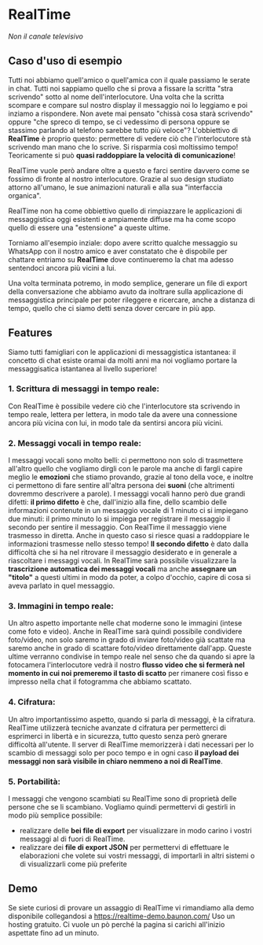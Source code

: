 # RealTime
*Non il canale televisivo*

## Caso d'uso di esempio
Tutti noi abbiamo quell'amico o quell'amica con il quale passiamo le serate in chat. Tutti noi sappiamo quello che si prova a fissare la scritta "stra scrivendo" sotto al nome dell'interlocutore.
Una volta che la scritta scompare e compare sul nostro display il messaggio noi lo leggiamo e poi inziamo a rispondere.
Non avete mai pensato "chissà cosa starà scrivendo" oppure "che spreco di tempo, se ci vedessimo di persona oppure se stassimo parlando al telefono sarebbe tutto più veloce"?
L'obbiettivo di **RealTime** è proprio questo: permettere di vedere ciò che l'interlocutore stà scrivendo man mano che lo scrive. Si risparmia così moltissimo tempo!
Teoricamente si può **quasi raddoppiare la velocità di comunicazione**!

RealTime vuole però andare oltre a questo e farci sentire davvero come se fossimo di fronte al nostro interlocutore. Grazie al suo design studiato attorno all'umano, le sue animazioni naturali e alla sua "interfaccia organica".

RealTime non ha come obbiettivo quello di rimpiazzare le applicazioni di messaggistica oggi esistenti e ampiamente diffuse ma ha come scopo quello di essere una "estensione" a queste ultime.

Torniamo all'esempio inziale: dopo avere scritto qualche messaggio su WhatsApp con il nostro amico e aver constatato che è dispobile per chattare entriamo su **RealTime** dove continueremo la chat ma adesso sentendoci ancora più vicini a lui.

Una volta terminata potremo, in modo semplice, generare un file di export della conversazione che abbiamo avuto da inoltrare sulla applicazione di messaggistica principale per poter rileggere e ricercare, anche a distanza di tempo, quello che ci siamo detti senza dover cercare in più app.

## Features
Siamo tutti famigliari con le applicazioni di messaggistica istantanea: il concetto di chat esiste oramai da molti anni ma noi vogliamo portare la messaggisatica istantanea al livello superiore!
### 1. Scrittura di messaggi in tempo reale:
Con RealTime è possibile vedere ciò che l'interlocutore sta scrivendo in tempo reale, lettera per lettera, in modo tale da avere una connessione ancora più vicina con lui, in modo tale da sentirsi ancora più vicini.

### 2. Messaggi vocali in tempo reale:
I messaggi vocali sono molto belli: ci permettono non solo di trasmettere all'altro quello che vogliamo dirgli con le parole ma anche di fargli capire meglio le **emozioni** che stiamo provando, grazie al tono della voce, e inoltre ci permettono di fare sentire all'altra persona dei **suoni** (che altrimenti dovremmo descrivere a parole).
I messaggi vocali hanno però due grandi difetti: **il primo difetto** è che, dall'inizio alla fine, dello scambio delle informazioni contenute in un messaggio vocale di 1 minuto ci si impiegano due minuti:
il primo minuto lo si impiega per registrare il messaggio
il secondo per sentire il messaggio.
Con RealTime il messaggio viene trasmesso in diretta. Anche in questo caso si riesce quasi a raddoppiare le informazioni trasmesse nello stesso tempo!
**Il secondo difetto** è dato dalla difficoltà che si ha nel ritrovare il messaggio desiderato e in generale a riascoltare i messaggi vocali.
In RealTime sarà possibile visualizzare la **trascrizione automatica dei messaggi vocali** ma anche **assegnare un "titolo"** a questi ultimi in modo da poter, a colpo d'occhio, capire di cosa si aveva parlato in quel messaggio.

### 3. Immagini in tempo reale:
Un altro aspetto importante nelle chat moderne sono le immagini (intese come foto e video).
Anche in RealTime sarà quindi possibile condividere foto/video, non solo saremo in grado di inviare foto/video già scattate ma saremo anche in grado di scattare foto/video direttamente dall'app. Queste ultime verranno condivise in tempo reale nel senso che da quando si apre la fotocamera l'interlocutore vedrà il nostro **flusso video che si fermerà nel momento in cui noi premeremo il tasto di scatto** per rimanere così fisso e impresso nella chat il fotogramma che abbiamo scattato.

### 4. Cifratura:
Un altro importantissimo aspetto, quando si parla di messaggi, è la cifratura. RealTime utilizzerà tecniche avanzate d cifratura per permetterci di esprimerci in libertà e in sicurezza, tutto questo senza però gnerare difficoltà all'utente.
Il server di RealTime memorizzerà i dati necessari per lo scambio di messaggi solo per poco tempo e in ogni caso **il payload dei messaggi non sarà visibile in chiaro nemmeno a noi di RealTime**.

### 5. Portabilità:
I messaggi che vengono scambiati su RealTime sono di proprietà delle persone che se li scambiano. Vogliamo quindi permettervi di gestirli in modo più semplice possibile:
- realizzare delle **bei file di export** per visualizzare in modo carino i vostri messaggi al di fuori di RealTime.
- realizzare dei **file di export JSON** per permettervi di effettuare le elaborazioni che volete sui vostri messaggi, di importarli in altri sistemi o di visualizzarli come più preferite

## Demo
Se siete curiosi di provare un assaggio di RealTime vi rimandiamo alla demo disponibile collegandosi a https://realtime-demo.baunon.com/
Uso un hosting gratuito. Ci vuole un pò perché la pagina si carichi all'inizio aspettate fino ad un minuto.
